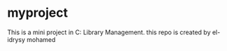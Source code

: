 # myproject
This is a mini project in C: Library Management. 
this repo is created by el-idrysy mohamed

